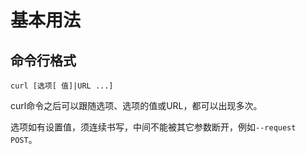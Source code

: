 # 基本用法

## 命令行格式

```
curl [选项[ 值]|URL ...]
```

curl命令之后可以跟随选项、选项的值或URL，都可以出现多次。

选项如有设置值，须连续书写，中间不能被其它参数断开，例如`--request POST`。
